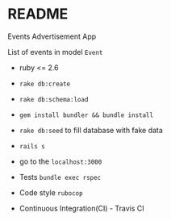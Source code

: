 # README

Events Advertisement App

List of events in model `Event`

* ruby <= 2.6 

* `rake db:create`

* `rake db:schema:load`

* `gem install bundler && bundle install`

* `rake db:seed` to fill database with fake data

* `rails s`

* go to the `localhost:3000`

* Tests `bundle exec rspec`

* Code style `rubocop`

* Continuous Integration(CI) - Travis CI
